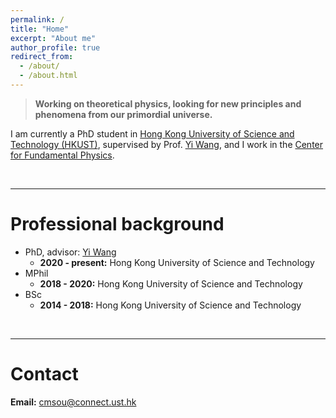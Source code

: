 ```yaml
---
permalink: /
title: "Home"
excerpt: "About me"
author_profile: true
redirect_from: 
  - /about/
  - /about.html
---
```


> **Working on theoretical physics, looking for new principles and phenomena from our primordial universe.**


I am currently a PhD student in [Hong Kong University of Science and Technology (HKUST)](https://hkust.edu.hk/), supervised by Prof. [Yi Wang](https://phyw.people.ust.hk/), and I work in the [Center for Fundamental Physics](http://cfp.ust.hk/cgi-bin/cfp/eng/index.php).

<br>

---

Professional background
======
* PhD, advisor: [Yi Wang](https://phyw.people.ust.hk/)
  * **2020 - present:** Hong Kong University of Science and Technology
* MPhil
  * **2018 - 2020:** Hong Kong University of Science and Technology
* BSc
  * **2014 - 2018:** Hong Kong University of Science and Technology

<br>

---

Contact
======
**Email:** cmsou@connect.ust.hk



